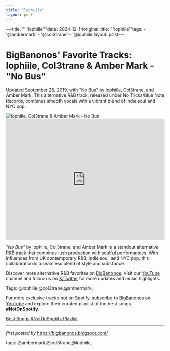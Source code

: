 ```yaml
---
title: "lophiile"
layout: post
---
```

---title: "' 'lophiile''"date: 2024-12-14original_title: "'lophiile'"tags:  - '@ambermark'  - '@col3trane'  - '@lophiile'layout: post---<!-- Post Title --><h1 >BigBanonos' Favorite Tracks: lophiile, Col3trane & Amber Mark - "No Bus"</h1> <!-- Introductory Text --><p >Updated September 25, 2019, with "No Bus" by lophiile, Col3trane, and Amber Mark. This alternative R&B track, released under No Tricks/Blue Note Records, combines smooth vocals with a vibrant blend of indie soul and NYC pop.</p> <!-- Featured Image --><div > <img src="https://blog.native-instruments.com/wp-content/uploads/2020/08/Realtalk-lophiile-featured.jpg" alt="lophiile, Col3trane & Amber Mark - No Bus" /></div> <!-- YouTube Video Embed --><div > <iframe width="100%" height="385" src="https://www.youtube.com/embed/GgCTV4Y6QII" title="lophiile, Col3trane, Amber Mark - No Bus (Visualizer)" frameborder="0" allow="accelerometer; autoplay; clipboard-write; encrypted-media; gyroscope; picture-in-picture; web-share" referrerpolicy="strict-origin-when-cross-origin" allowfullscreen></iframe></div> <!-- Song Information --><div > <p><em>"No Bus"</em> by lophiile, Col3trane, and Amber Mark is a standout alternative R&B track that combines lush production with soulful performances. With influences from UK contemporary R&B, indie soul, and NYC pop, this collaboration is a seamless blend of style and substance.</p></div> <!-- Footer Links --><div > <p>Discover more alternative R&B favorites on <a href="https://bigbanonos.blogspot.com/" target="_blank">BigBanonos</a>. Visit our <a href="https://www.youtube.com/@BigBanonos" target="_blank">YouTube</a> channel and follow us on <a href="https://x.com/bigbanonos" target="_blank">X/Twitter</a> for more updates and music highlights.</p></div> <!-- Tags --><p >Tags: @lophiile,@col3trane,@ambermark,</p><!--Subscribe and Playlist Links--><div>    <p>For more exclusive tracks not on Spotify, subscribe to <a href="https://www.youtube.com/@BigBanonos" target="_blank">BigBanonos on YouTube</a> and explore their curated playlist of the best songs <strong>#NotOnSpotify</strong>.</p>    <p><a href="https://www.youtube.com/playlist?list=PLtuNtuTatqI0kFahUCbtbfenC_ET5O_tr" target="_blank">Best Songs #NotOnSpotify Playlist<br /></a></p></div><hr /><p><em>first posted by</em> <a href="https://bigbanonos.blogspot.com/" rel="noopener" target="_new">https://bigbanonos.blogspot.com/</a></p><p>tags: @ambermark,@col3trane,@lophiile,</p>